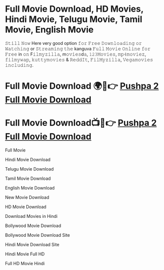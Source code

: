 # Full Movie Download, HD Movies, Hindi Movie, Telugu Movie, Tamil Movie, English Movie
𝚂𝚝𝚒𝚕𝚕 𝙽𝚘𝚠 Here very good option 𝚏𝚘𝚛 𝙵𝚛𝚎𝚎 𝙳𝚘𝚠𝚗𝚕𝚘𝚊𝚍𝚒𝚗𝚐 𝚘𝚛 𝚆𝚊𝚝𝚌𝚑𝚒𝚗𝚐 or 𝚂𝚝𝚛𝚎𝚊𝚖𝚒𝚗𝚐 𝚝𝚑𝚎 kanguva 𝙵𝚞𝚕𝚕 𝙼𝚘𝚟𝚒𝚎 𝙾𝚗𝚕𝚒𝚗𝚎 𝚏𝚘𝚛 𝙵𝚛𝚎𝚎 in 𝚘𝚗 F𝚒𝚕𝚖𝚢𝚣𝚒𝚕𝚕𝚊, m𝚘𝚟𝚒𝚎𝚜d𝚊, 𝟷𝟸𝟹𝙼𝚘𝚟𝚒𝚎𝚜, 𝚖𝚙𝟺𝚖𝚘𝚟𝚒𝚎𝚣, 𝚏𝚒𝚕𝚖𝚢𝚠𝚊𝚙, 𝚔𝚞𝚝𝚝𝚢𝚖𝚘𝚟𝚒𝚎𝚜 & 𝚁𝚎𝚍𝚍𝙸𝚝, 𝙵𝚒𝚕𝙼𝚢𝚣𝚒𝚕𝚕𝚊, 𝚅𝚎𝚐𝚊𝚖𝚘𝚟𝚒𝚎𝚜 𝚒𝚗𝚌𝚕𝚞𝚍𝚒𝚗𝚐.

# Full Movie Download 🌍📱👉 [Pushpa 2 Full Movie Download]([https://tempmail.page/](https://www.google.co.in/url?sa=t&rct=j&q=&esrc=s&source=web&cd=&cad=rja&uact=8&ved=2ahUKEwjfqYzhuJKKAxV96DQHHb-EByQQFnoECBwQAQ&url=https%3A%2F%2Ftempmail.page%2F&usg=AOvVaw2aQoPiGpzUaby5IdZYJYi6&opi=89978449))

# Full Movie Download📺📱👉 [Pushpa 2 Full Movie Download]([https://tempmail.page/](https://www.google.co.in/url?sa=t&rct=j&q=&esrc=s&source=web&cd=&cad=rja&uact=8&ved=2ahUKEwjfqYzhuJKKAxV96DQHHb-EByQQFnoECBwQAQ&url=https%3A%2F%2Ftempmail.page%2F&usg=AOvVaw2aQoPiGpzUaby5IdZYJYi6&opi=89978449))

Full Movie

Hindi Movie Download

Telugu Movie Download

Tamil Movie Download

English Movie Download

New Movie Download

HD Movie Download 

Download Movies in Hindi

Bollywood Movie Download

Bollywood Movie Download Site

Hindi Movie Download Site

Hindi Movie Full HD

Full HD Movie Hindi

